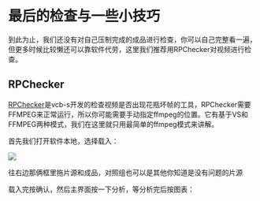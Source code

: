 # 最后的检查与一些小技巧

到此为止，我们还没有对自己压制完成的成品进行检查，你可以自己完整看一遍，但更多时候比较懒还可以靠软件代劳，这里我们推荐用RPChecker对视频进行检查。

## RPChecker

[RPChecker](../shen-yi-yang-de-gong-ju-men/zong-he-gong-ju.md#rp-checker)是vcb-s开发的检查视频是否出现花瓶坏帧的工具，RPChecker需要FFMPEG来正常运行，所以你可能需要手动指定ffmpeg的位置。它有基于VS和FFMPEG两种模式，我们在这里就只用最简单的ffmpeg模式来讲解。

首先我们打开软件本地，选择载入：

![](https://i.v2ex.co/2s27898g.png)

往右边那俩框里拖片源和成品，对照组也可以是其他你知道是没有问题的片源

载入完按确认，然后主界面按一下分析，等分析完后按图表：



